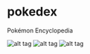 # pokedex
Pokémon Encyclopedia

![alt tag](https://postimg.org/image/4mcqaj71z/][img]https://s31.postimg.org/4mcqaj71z/image.png "Pokémon List")
![alt tag](https://postimg.org/image/uvxstbszb/][img]https://s31.postimg.org/uvxstbszb/image.png "Details of Pokémon")
![alt tag](https://postimg.org/image/iikymf3av/][img]https://s31.postimg.org/iikymf3av/image.png "Poké-search")
